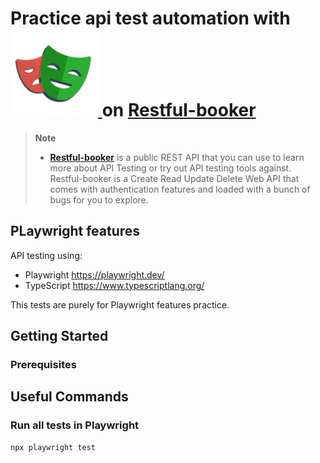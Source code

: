 <h1>
  Practice api test automation with <a href="https://playwright.dev/"> <img width="140" alt="Playwright Logo" src="https://raw.githubusercontent.com/github/explore/60cd2530141f67f07a947fa2d310c482e287e387/topics/playwright/playwright.png" /> </a> on <a href="https://restful-booker.herokuapp.com/apidoc/index.html#api-Booking-PartialUpdateBooking">Restful-booker</a>
</h1>

> **Note**
>
> +  **<a href="https://restful-booker.herokuapp.com/apidoc/index.html">Restful-booker</a>** is a public REST API that you can use to learn more about API Testing or try out API testing tools against. Restful-booker is a Create Read Update Delete Web API that comes with authentication features and loaded with a bunch of bugs for you to explore. 
>

## PLaywright features
API testing using:

- Playwright https://playwright.dev/
- TypeScript https://www.typescriptlang.org/

This tests are purely for Playwright features practice.


## Getting Started

### Prerequisites

## Useful Commands

### Run all tests in Playwright

```shell
npx playwright test
```
